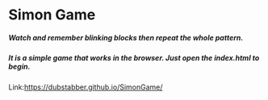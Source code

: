 # Simon Game
##### Watch and remember blinking blocks then repeat the whole pattern.
##### It is a simple game that works in the browser. Just open the index.html to begin.

Link:https://dubstabber.github.io/SimonGame/
